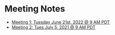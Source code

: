 # Meeting Notes

- [Meeting 1: Tuesday June 21st, 2022 @ 9 AM PDT](06-21-22_credentials_wg_notes.md)
- [Meeting 2: Tues July 5, 2021 @ 9 AM PDT](07-05-22_credentials_wg_notes.md)